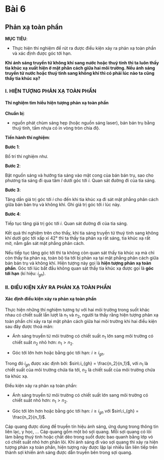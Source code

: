 # Bài 6
## Phản xạ toàn phần

**MỤC TIÊU**:

*   Thực hiện thí nghiệm để rút ra được điều kiện xảy ra phản xạ toàn phần và xác định được góc tới hạn.

**Khi ánh sáng truyền từ không khí sang nước hoặc thuỷ tinh thì ta luôn thấy tia khúc xạ xuất hiện ở mặt phân cách giữa hai môi trường. Nếu ánh sáng truyền từ nước hoặc thuỷ tinh sang không khí thì có phải lúc nào ta cũng thấy tia khúc xạ?**

### I. HIỆN TƯỢNG PHẢN XẠ TOÀN PHẦN

#### Thí nghiệm tìm hiểu hiện tượng phản xạ toàn phần

**Chuẩn bị**:

*   nguồn phát chùm sáng hẹp (hoặc nguồn sáng laser), bán bán trụ bằng thuỷ tinh, tấm nhựa có in vòng tròn chia độ.

**Tiến hành thí nghiệm**:

**Bước 1**:

Bố trí thí nghiệm như.

**Bước 2**:

Bật nguồn sáng và hướng tia sáng vào mặt cong của bán bán trụ, sao cho phương tia sáng đi qua tâm $I$ dưới góc tới $i$. Quan sát đường đi của tia sáng.

**Bước 3**:

Tăng dần giá trị góc tới $i$ cho đến khi tia khúc xạ đi sát mặt phẳng phân cách giữa bán bán trụ và không khí. Ghi giá trị góc tới $i$ lúc này.

**Bước 4**:

Tiếp tục tăng giá trị góc tới $i$. Quan sát đường đi của tia sáng.

Kết quả thí nghiệm trên cho thấy, khi tia sáng truyền từ thuỷ tinh sang không khí dưới góc tới xấp xỉ 42° thì ta thấy tia phản xạ rất sáng, tia khúc xạ rất mờ, nằm gần sát mặt phẳng phân cách.

Nếu tiếp tục tăng góc tới thì ta không còn quan sát thấy tia khúc xạ mà chỉ còn thấy tia phản xạ, toàn bộ tia tới bị phản xạ tại mặt phẳng phân cách giữa bán bán trụ và không khí. Hiện tượng này gọi là **hiện tượng phản xạ toàn phần**. Góc tới lúc bắt đầu không quan sát thấy tia khúc xạ được gọi là **góc tới hạn** (kí hiệu: $i_{gh}$).

### II. ĐIỀU KIỆN XẢY RA PHẢN XẠ TOÀN PHẦN

#### Xác định điều kiện xảy ra phản xạ toàn phần

Thực hiện những thí nghiệm tương tự với hai môi trường trong suốt khác nhau có chiết suất lần lượt là $n_1$ và $n_2$, người ta thấy rằng hiện tượng phản xạ toàn phần chỉ xảy ra tại mặt phân cách giữa hai môi trường khi hai điều kiện sau đây được thoả mãn:

*   Ánh sáng truyền từ môi trường có chiết suất $n_1$ lớn sang môi trường có chiết suất $n_2$ nhỏ hơn: $n_1 > n_2$.

*   Góc tới lớn hơn hoặc bằng góc tới hạn: $i \ge i_{gh}$.

Trong đó $i_{gh}$ được xác định bởi: $sin\:i_{gh} = \frac{n_2}{n_1}$, với $n_1$ là chiết suất của môi trường chứa tia tới, $n_2$ là chiết suất của môi trường chứa tia khúc xạ.

Điều kiện xảy ra phản xạ toàn phần:

*   Ánh sáng truyền từ môi trường có chiết suất lớn sang môi trường có chiết suất nhỏ hơn: $n_1 > n_2$.

*   Góc tới lớn hơn hoặc bằng góc tới hạn: $i \ge i_{gh}$ với $sin\:i_{gh} = \frac{n_2}{n_1}$.

Cáp quang được dùng để truyền tín hiệu ánh sáng, ứng dụng trong thông tin liên lạc, y học, ... Cáp quang gồm một bó sợi quang. Mỗi sợi quang có lõi làm bằng thuỷ tinh hoặc chất dẻo trong suốt được bao quanh bằng lớp vỏ có chiết suất nhỏ hơn phần lõi. Khi ánh sáng đi vào sợi quang thì xảy ra hiện tượng phản xạ toàn phần, hiện tượng này được lặp lại nhiều lần liên tiếp trên thành sợi khiến ánh sáng được dẫn truyền bên trong sợi quang.
